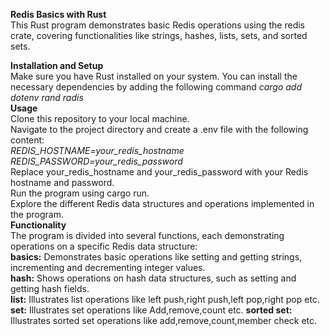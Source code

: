 **Redis Basics with Rust**  
This Rust program demonstrates basic Redis operations using the redis crate, covering functionalities like   strings, hashes, lists, sets, and sorted sets.
  
**Installation and Setup**  
Make sure you have Rust installed on your system. You can install the necessary dependencies by adding the   following command
*cargo add dotenv rand radis*  
**Usage**  
Clone this repository to your local machine.  
Navigate to the project directory and create a .env file with the following content:  
*REDIS_HOSTNAME=your_redis_hostname*  
*REDIS_PASSWORD=your_redis_password*  
Replace your_redis_hostname and your_redis_password with your Redis hostname and password.  
Run the program using cargo run.  
Explore the different Redis data structures and operations implemented in the program.  
**Functionality**  
The program is divided into several functions, each demonstrating operations on a specific Redis data   structure:  
**basics:** Demonstrates basic operations like setting and getting strings, incrementing and decrementing   integer values.  
**hash:** Shows operations on hash data structures, such as setting and getting hash fields.  
**list:** Illustrates list operations like left push,right push,left pop,right pop etc.
**set:** Illustrates set operations like Add,remove,count etc.
**sorted set:** Illustrates sorted set operations like add,remove,count,member check etc.
